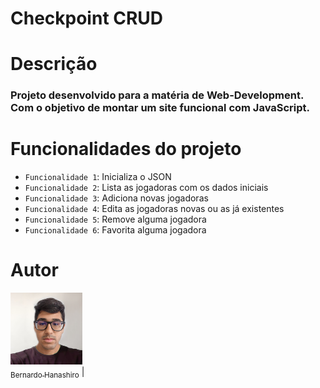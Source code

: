 # Checkpoint CRUD

# Descrição
### Projeto desenvolvido para a matéria de Web-Development. Com o objetivo de montar um site funcional com JavaScript.

# Funcionalidades do projeto
- `Funcionalidade 1`: Inicializa o JSON
- `Funcionalidade 2`: Lista as jogadoras com os dados iniciais
- `Funcionalidade 3`: Adiciona novas jogadoras
- `Funcionalidade 4`: Edita as jogadoras novas ou as já existentes
- `Funcionalidade 5`: Remove alguma jogadora
- `Funcionalidade 6`: Favorita alguma jogadora

# Autor
[<img loading="lazy" src="Bernardo.png" width=115><br><sub>Bernardo Hanashiro</sub>](https://github.com/BernardoYuji) |
